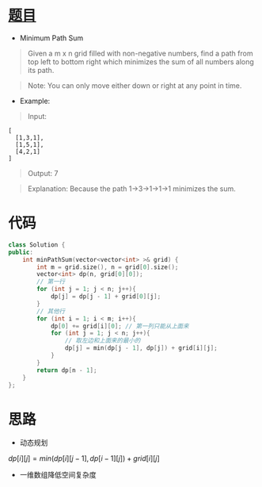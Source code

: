 # [题目](https://leetcode.com/problems/minimum-path-sum/)

* Minimum Path Sum

> Given a m x n grid filled with non-negative numbers, find a path from top left to bottom right which minimizes the sum of all numbers along its path.

> Note: You can only move either down or right at any point in time.

* Example:

> Input:
```
[
  [1,3,1],
  [1,5,1],
  [4,2,1]
]
```

> Output: 7

> Explanation: Because the path 1→3→1→1→1 minimizes the sum.

# 代码

```cpp
class Solution {
public:
    int minPathSum(vector<vector<int> >& grid) {
        int m = grid.size(), n = grid[0].size();
        vector<int> dp(n, grid[0][0]);
        // 第一行
        for (int j = 1; j < n; j++){
            dp[j] = dp[j - 1] + grid[0][j];
        }
        // 其他行
        for (int i = 1; i < m; i++){
            dp[0] += grid[i][0]; // 第一列只能从上面来
            for (int j = 1; j < n; j++){
                // 取左边和上面来的最小的
                dp[j] = min(dp[j - 1], dp[j]) + grid[i][j];
            }
        }
        return dp[n - 1];
    }
};
```

# 思路

* 动态规划

$dp[i][j] = min(dp[i][j - 1], dp[i - 1][j]) + grid[i][j]$

* 一维数组降低空间复杂度
